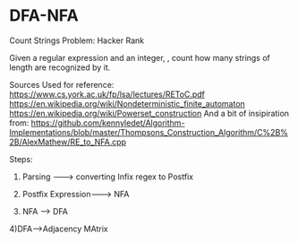 # DFA-NFA
 Count Strings Problem: Hacker Rank


Given a regular expression and an integer, , count how many strings of length are recognized by it.

Sources Used for reference:
https://www.cs.york.ac.uk/fp/lsa/lectures/REToC.pdf
https://en.wikipedia.org/wiki/Nondeterministic_finite_automaton
https://en.wikipedia.org/wiki/Powerset_construction
And a bit of insipiration from:
https://github.com/kennyledet/Algorithm-Implementations/blob/master/Thompsons_Construction_Algorithm/C%2B%2B/AlexMathew/RE_to_NFA.cpp

Steps:
1) Parsing ---> converting Infix regex to Postfix

2) Postfix Expression---> NFA

3) NFA --> DFA

4)DFA-->Adjacency MAtrix
